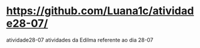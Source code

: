 # https://github.com/Luana1c/atividade28-07/
atividade28-07
atividades da Edilma referente ao dia 28-07
